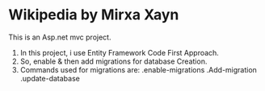 # Wikipedia by Mirxa Xayn
This is an Asp.net mvc project.

1. In this project, i use Entity Framework Code First Approach.
2. So, enable & then add migrations for database Creation.
3. Commands used for migrations are:
  .enable-migrations
  .Add-migration <name>
  .update-database
